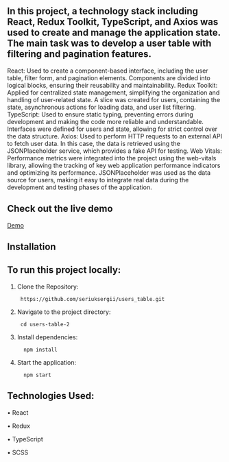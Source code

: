 ## In this project, a technology stack including React, Redux Toolkit, TypeScript, and Axios was used to create and manage the application state. The main task was to develop a user table with filtering and pagination features.

React: Used to create a component-based interface, including the user table, filter form, and pagination elements. Components are divided into logical blocks, ensuring their reusability and maintainability.
Redux Toolkit: Applied for centralized state management, simplifying the organization and handling of user-related state. A slice was created for users, containing the state, asynchronous actions for loading data, and user list filtering.
TypeScript: Used to ensure static typing, preventing errors during development and making the code more reliable and understandable. Interfaces were defined for users and state, allowing for strict control over the data structure.
Axios: Used to perform HTTP requests to an external API to fetch user data. In this case, the data is retrieved using the JSONPlaceholder service, which provides a fake API for testing.
Web Vitals: Performance metrics were integrated into the project using the web-vitals library, allowing the tracking of key web application performance indicators and optimizing its performance.
JSONPlaceholder was used as the data source for users, making it easy to integrate real data during the development and testing phases of the application.

## Check out the live demo

[Demo](https://users-table-p9m9-6xq80q7j4-seriuksergiis-projects.vercel.app)

## Installation

## To run this project locally:

1.	Clone the Repository:

         https://github.com/seriuksergii/users_table.git

2.	Navigate to the project directory:

         cd users-table-2

3.	Install dependencies:

          npm install

4.	Start the application:
 
          npm start



## Technologies Used:

•	React

•	Redux

•	TypeScript

•	SCSS







